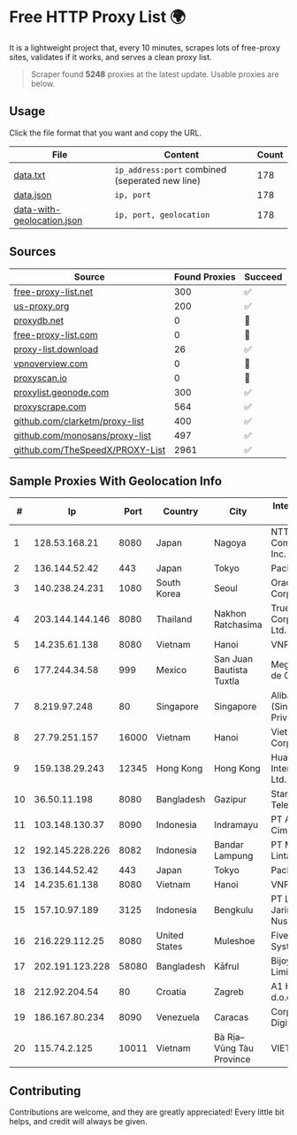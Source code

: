 
# Free HTTP Proxy List 🌍

It is a lightweight project that, every 10 minutes, scrapes lots of free-proxy sites, validates if it works, and serves a clean proxy list.


> Scraper found **5248** proxies at the latest update. Usable proxies are below.

## Usage

Click the file format that you want and copy the URL.


|File|Content|Count|
|----|-------|-----|
|[data.txt](https://raw.githubusercontent.com/themiralay/Proxy-List-World/master/data.txt)|`ip_address:port` combined (seperated new line)|178|
|[data.json](https://raw.githubusercontent.com/themiralay/Proxy-List-World/master/data.json)|`ip, port`|178|
|[data-with-geolocation.json](https://raw.githubusercontent.com/themiralay/Proxy-List-World/master/data-with-geolocation.json)|`ip, port, geolocation`|178|

## Sources

|Source|Found Proxies|Succeed|
|------|-------------|-------|
|[free-proxy-list.net](https://free-proxy-list.net)|300|✅|
|[us-proxy.org](https://www.us-proxy.org)|200|✅|
|[proxydb.net](http://proxydb.net)|0|🚫|
|[free-proxy-list.com](https://free-proxy-list.com/?page=&port=&type%5B%5D=http&type%5B%5D=https&up_time=0&search=Search)|0|🚫|
|[proxy-list.download](https://www.proxy-list.download/HTTP)|26|✅|
|[vpnoverview.com](https://vpnoverview.com/privacy/anonymous-browsing/free-proxy-servers)|0|🚫|
|[proxyscan.io](https://www.proxyscan.io)|0|🚫|
|[proxylist.geonode.com](https://proxylist.geonode.com/api/proxy-list?limit=300&page=1&sort_by=lastChecked&sort_type=desc&protocols=http,https)|300|✅|
|[proxyscrape.com](https://api.proxyscrape.com/v2/?request=displayproxies&protocol=http&timeout=10000&country=all&ssl=all&anonymity=all)|564|✅|
|[github.com/clarketm/proxy-list](https://raw.githubusercontent.com/clarketm/proxy-list/master/proxy-list-raw.txt)|400|✅|
|[github.com/monosans/proxy-list](https://raw.githubusercontent.com/monosans/proxy-list/main/proxies/http.txt)|497|✅|
|[github.com/TheSpeedX/PROXY-List](https://raw.githubusercontent.com/TheSpeedX/PROXY-List/master/http.txt)|2961|✅|


## Sample Proxies With Geolocation Info

|#|Ip|Port|Country|City|Internet Service Provider|
|-|--|----|-------|----|-------------------------|
|1|128.53.168.21|8080|Japan|Nagoya|NTT PC Communications, Inc.|
|2|136.144.52.42|443|Japan|Tokyo|Packet Host, Inc.|
|3|140.238.24.231|1080|South Korea|Seoul|Oracle Corporation|
|4|203.144.144.146|8080|Thailand|Nakhon Ratchasima|True Internet Corporation CO. Ltd.|
|5|14.235.61.138|8080|Vietnam|Hanoi|VNPT|
|6|177.244.34.58|999|Mexico|San Juan Bautista Tuxtla|Mega Cable, S.A. de C.V.|
|7|8.219.97.248|80|Singapore|Singapore|Alibaba Cloud (Singapore) Private Limited|
|8|27.79.251.157|16000|Vietnam|Hanoi|Viettel Corporation|
|9|159.138.29.243|12345|Hong Kong|Hong Kong|Huawei International Pte. Ltd.|
|10|36.50.11.198|8080|Bangladesh|Gazipur|Stardust Telecom Ltd|
|11|103.148.130.37|8090|Indonesia|Indramayu|PT Anugerah Cimanuk Raya|
|12|192.145.228.226|8082|Indonesia|Bandar Lampung|PT Mandala Lintas Nusa|
|13|136.144.52.42|443|Japan|Tokyo|Packet Host, Inc.|
|14|14.235.61.138|8080|Vietnam|Hanoi|VNPT|
|15|157.10.97.189|3125|Indonesia|Bengkulu|PT Lintas Jaringan Nusantara|
|16|216.229.112.25|8080|United States|Muleshoe|Five Area Systems, LLC|
|17|202.191.123.228|58080|Bangladesh|Kāfrul|Bijoy Online Limited|
|18|212.92.204.54|80|Croatia|Zagreb|A1 Hrvatska d.o.o|
|19|186.167.80.234|8090|Venezuela|Caracas|Corporacion Digitel C.A|
|20|115.74.2.125|10011|Vietnam|Bà Rịa–Vũng Tàu Province|VIETELxdsl|



## Contributing

Contributions are welcome, and they are greatly appreciated! Every
little bit helps, and credit will always be given.

